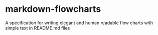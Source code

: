 # markdown-flowcharts
A specification for writing elegant and human readable flow charts with simple text in README.md files
